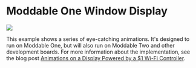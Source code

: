 # Moddable One Window Display

![](https://blog.moddable.com/blog/wp-content/uploads/2020/12/animation-preview-sm.gif)

This example shows a series of eye-catching animations. It's designed to run on Moddable One, but will also run on Moddable Two and other development boards. For more information about the implementation, see the blog post [Animations on a Display Powered by a $1 Wi-Fi Controller](https://blog.moddable.com/blog/animations-on-microcontrollers/).